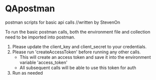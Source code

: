 # QApostman
postman scripts for basic api calls
//written by StevenOn

To run the basic postman calls, both the environment file and collection need to be imported into postman. 
1. Please update the client_key and client_secret to your credentials. 
2. Please run 'createAccessToken' before running any other calls. 
    - This will create an access token and save it into the environment variable 'access_token' 
    - All subsequent calls will be able to use this token for auth
3. Run as needed 
